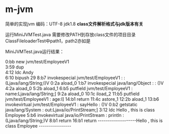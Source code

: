 # m-jvm
简单的实现jvm
编码：UTF-8
jdk1.8
**class文件解析格式与jdk版本有关**

运行MiniJVMTest.java 需要修改PATH到存放class文件的项目目录
ClassFileloaderTest中path1，path2亦如是


MiniJVMTest.java运行结果：

0:bb new  jvm/test/EmployeeV1 <br>
3:59 dup <br>
4:12 ldc Andy <br>
6:10 bipush 29
8:b7 invokespecial  jvm/test/EmployeeV1 : <init> : (Ljava/lang/String;I)V
0:2a aload_0
1:b7 invokespecial  java/lang/Object : <init> : ()V
4:2a aload_0
5:2b aload_1
6:b5 putfield  jvm/test/EmployeeV1 : name:Ljava/lang/String;]
9:2a aload_0
10:1c iload_2
11:b5 putfield  jvm/test/EmployeeV1 : age:I]
14:b1 return
11:4c astore_1
12:2b aload_1
13:b6 invokevirtual  jvm/test/EmployeeV1 : sayHello : ()V
0:b2 getstatic  java/lang/System : out:Ljava/io/PrintStream;]
3:12 ldc Hello , this is class Employee 
5:b6 invokevirtual  java/io/PrintStream : println : (Ljava/lang/String;)V
8:b1 return
16:b1 return
-------------------Hello , this is class Employee ----------------
